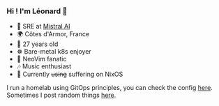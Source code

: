 ### Hi ! I'm Léonard 👋

- 🔧 SRE at [Mistral AI](https://mistral.ai)
- 🌍 Côtes d'Armor, France
- 🧑 27 years old
- ☸️ Bare-metal k8s enjoyer
- 👴 NeoVim fanatic
- 🎶 Music enthusiast
- 👀 Currently ~~using~~ suffering on NixOS

I run a homelab using GitOps principles, you can check the config [here](https://github.com/synthe102/homelab).
Sometimes I post random things [here](https://suslian.engineer).

